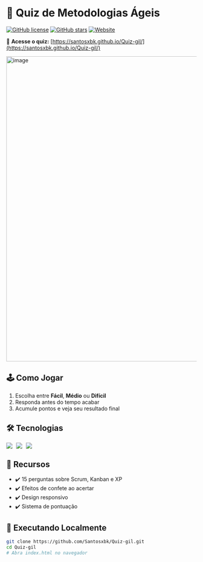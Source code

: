 # 🚀 Quiz de Metodologias Ágeis
[![GitHub license](https://img.shields.io/github/license/Santosxbk/Quiz-gil)](LICENSE)
[![GitHub stars](https://img.shields.io/github/stars/Santosxbk/Quiz-gil)](https://github.com/Santosxbk/Quiz-gil/stargazers)
[![Website](https://img.shields.io/website?url=https%3A%2F%2Fsantosxbk.github.io%2FQuiz-gil%2F)](https://santosxbk.github.io/Quiz-gil/)

🔗 **Acesse o quiz:** [https://santosxbk.github.io/Quiz-gil/](https://santosxbk.github.io/Quiz-gil/)

<img width="1215" height="808" alt="image" src="https://github.com/user-attachments/assets/690af987-5ffb-42cc-b32d-1ffff1b30398" />

## 🕹️ Como Jogar
1. Escolha entre **Fácil**, **Médio** ou **Difícil**
2. Responda antes do tempo acabar
3. Acumule pontos e veja seu resultado final

## 🛠️ Tecnologias
<div style="display: flex; gap: 10px;">
  <img src="https://img.shields.io/badge/HTML5-E34F26?style=for-the-badge&logo=html5&logoColor=white">
  <img src="https://img.shields.io/badge/CSS3-1572B6?style=for-the-badge&logo=css3&logoColor=white">
  <img src="https://img.shields.io/badge/JavaScript-F7DF1E?style=for-the-badge&logo=javascript&logoColor=black">
</div>

## 📌 Recursos
- ✔️ 15 perguntas sobre Scrum, Kanban e XP
- ✔️ Efeitos de confete ao acertar
- ✔️ Design responsivo
- ✔️ Sistema de pontuação

## 🚀 Executando Localmente
```bash
git clone https://github.com/Santosxbk/Quiz-gil.git
cd Quiz-gil
# Abra index.html no navegador
